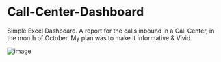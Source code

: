 # Call-Center-Dashboard
Simple Excel Dashboard.
A report for the calls inbound in a Call Center, in the month of October.
My plan was to make it informative & Vivid.

![image](https://github.com/Moh4mmedSuf/Call-Center-Dashboard/assets/133021629/48f66167-da1a-4645-9011-197794175a2c)


